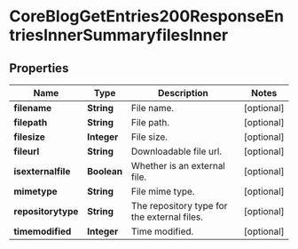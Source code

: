 

# CoreBlogGetEntries200ResponseEntriesInnerSummaryfilesInner


## Properties

| Name | Type | Description | Notes |
|------------ | ------------- | ------------- | -------------|
|**filename** | **String** | File name. |  [optional] |
|**filepath** | **String** | File path. |  [optional] |
|**filesize** | **Integer** | File size. |  [optional] |
|**fileurl** | **String** | Downloadable file url. |  [optional] |
|**isexternalfile** | **Boolean** | Whether is an external file. |  [optional] |
|**mimetype** | **String** | File mime type. |  [optional] |
|**repositorytype** | **String** | The repository type for the external files. |  [optional] |
|**timemodified** | **Integer** | Time modified. |  [optional] |



